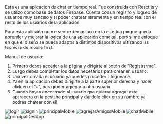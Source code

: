 Esta es una aplicacion de chat en tiempo real. Fue construida con React js y se utilizo como base de datos Firebase. 
Cuenta con un registro y logueo de usuarios muy sencillo y el poder chatear libremente y en tiempo real con el resto de los usuarios de la aplicación.

Para esta aplicaión no me sentre demasiado en la estetica porque queria aprender y mejorar la lógica de una aplicación como tal,
pero si me enfoque en que el diseño se pueda adaptar a distintos dispositivos ulitizando las tecnicas de mobile first.


Manual de usuario: 

1. Primero debes acceder a la página y dirigirte al botón de "Registrarme".
2. Luego debes completar los datos necesarios para crear un usuario.
3. Una vez creada el usuario ya puedes proceder a loguearte.
4. Ya en la aplicación debes dirigirte a la parte superior derecha y hacer click en el "+", para poder agregar a otro usuario.
5. Cuando hayas encontrado al usuario que quieras agregar este aparacera en la pestaña principal y dandole click en su nombre ya podras chatear con el!

![login](https://user-images.githubusercontent.com/73543913/177558504-3e59afb2-05da-4cf6-bdcd-491243d192d3.png)
![signIn](https://user-images.githubusercontent.com/73543913/177558510-0ab4a95d-9280-450a-8237-31239f46fc07.png)
![principalMobile](https://user-images.githubusercontent.com/73543913/177558508-ae45c761-1839-4ecf-912d-b0467b2f6661.png)
![agregarAmigosMobile](https://user-images.githubusercontent.com/73543913/177558499-4289dd31-3c8a-4559-8bf9-eb27d00c5656.png)
![chatMobile](https://user-images.githubusercontent.com/73543913/177558503-ab4e88a8-814c-43ac-b30b-4b73b0048f74.png)
![principalDesktop](https://user-images.githubusercontent.com/73543913/177558506-2b6ff58a-b6c5-407b-90ac-2dcd53cf7e9b.png)



